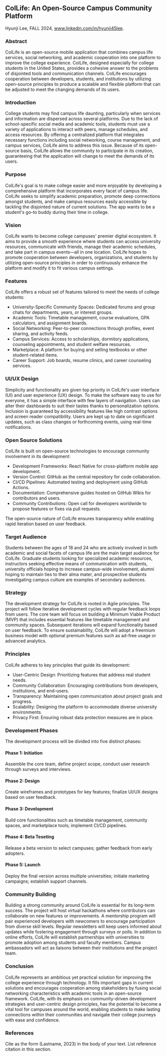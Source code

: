 ## ColLife: An Open-Source Campus Community Platform
Hyunji Lee, FALL 2024, www.linkedin.com/in/hyunji45lee.

### Abstract

ColLife is an open-source mobile application that combines campus life services, social networking, and academic cooperation into one platform to improve the college experience. ColLife, designed especially for college students in the United States, provides a cohesive answer to the problems of disjointed tools and communication channels. ColLife encourages cooperation between developers, students, and institutions by utilizing open-source principles to produce a scalable and flexible platform that can be adjusted to meet the changing demands of its users.

[Comment_1]: <> ()


### Introduction   

College students may find campus life daunting, particularly when services and information are dispersed across several platforms. Due to the lack of school-specific social media and academic tools, students must use a variety of applications to interact with peers, manage schedules, and access resources. By offering a centralized platform that integrates necessary functions including social networking, course management, and campus services, ColLife aims to address this issue. Because of its open-source basis, ColLife allows the community to participate in its creation, guaranteeing that the application will change to meet the demands of its users.

### Purpose

ColLife's goal is to make college easier and more enjoyable by developing a comprehensive platform that incorporates every facet of campus life. ColLife seeks to simplify academic preparation, promote deep connections amongst students, and make campus resources easily accessible by tackling the disjointed nature of current solutions. The app wants to be a student's go-to buddy during their time in college.

### Vision

ColLife wants to become college campuses' premier digital ecosystem. It aims to provide a smooth experience where students can access university resources, communicate with friends, manage their academic schedules, and take part in campus events—all in one location. ColLife hopes to promote cooperation between developers, organizations, and students by utilizing open-source principles in order to continuously enhance the platform and modify it to fit various campus settings.

### Features

ColLife offers a robust set of features tailored to meet the needs of college students:
- University-Specific Community Spaces: Dedicated forums and group chats for departments, years, or interest groups.
- Academic Tools: Timetable management, course evaluations, GPA calculators, and assignment boards.
- Social Networking: Peer-to-peer connections through profiles, event sharing, and activity feeds.
- Campus Services: Access to scholarships, dormitory applications, counseling appointments, and student welfare resources.
- Marketplace: A platform for buying and selling textbooks or other student-related items.
- Career Support: Job boards, resume clinics, and career counseling services.

### UI/UX Design

Simplicity and functionality are given top priority in ColLife's user interface (UI) and user experience (UX) design. To make the software easy to use for everyone, it has a simple interface with few layers of navigation. Users can alter their dashboards to suit their tastes thanks to personalization options. Inclusion is guaranteed by accessibility features like high contrast options and screen reader compatibility. Users are kept up to date on significant updates, such as class changes or forthcoming events, using real-time notifications.

### Open Source Solutions   

ColLife is built on open-source technologies to encourage community involvement in its development:
- Development Frameworks: React Native for cross-platform mobile app development.
- Version Control: GitHub as the central repository for code collaboration.
- CI/CD Pipelines: Automated testing and deployment using GitHub Actions.
- Documentation: Comprehensive guides hosted on GitHub Wikis for contributors and users.
- Community Contributions: Open call for developers worldwide to propose features or fixes via pull requests.
  
The open-source nature of ColLife ensures transparency while enabling rapid iteration based on user feedback.

### Target Audience

Students between the ages of 18 and 24 who are actively involved in both academic and social facets of campus life are the main target audience for ColLife. Graduate students looking for specialized academic resources, instructors seeking effective means of communication with students, university officials hoping to increase campus-wide involvement, alumni hoping to maintain ties to their alma mater, and prospective students investigating campus culture are examples of secondary audiences.

### Strategy

The development strategy for ColLife is rooted in Agile principles. The project will follow iterative development cycles with regular feedback loops from users. The core team will focus on building a Minimum Viable Product (MVP) that includes essential features like timetable management and community spaces. Subsequent iterations will expand functionality based on user feedback. To ensure sustainability, ColLife will adopt a freemium business model with optional premium features such as ad-free usage or advanced analytics.

### Principles

ColLife adheres to key principles that guide its development:
- User-Centric Design: Prioritizing features that address real student needs.
- Community Collaboration: Encouraging contributions from developers, institutions, and end-users.
- Transparency: Maintaining open communication about project goals and progress.
- Scalability: Designing the platform to accommodate diverse university environments.
- Privacy First: Ensuring robust data protection measures are in place.

### Development Phases

The development process will be divided into five distinct phases:

#### Phase 1: Initiation

Assemble the core team, define project scope, conduct user research through surveys and interviews.

#### Phase 2: Design

Create wireframes and prototypes for key features; finalize UI/UX designs based on user feedback.

#### Phase 3: Development

Build core functionalities such as timetable management, community spaces, and marketplace tools; implement CI/CD pipelines.

#### Phase 4: Beta Teseting

Release a beta version to select campuses; gather feedback from early adopters.

#### Phase 5: Launch

Deploy the final version across multiple universities; initiate marketing campaigns; establish support channels.

### Community Building

Building a strong community around ColLife is essential for its long-term success. The project will host virtual hackathons where contributors can collaborate on new features or improvements. A mentorship program will pair experienced developers with newcomers to encourage participation from diverse skill levels. Regular newsletters will keep users informed about updates while fostering engagement through surveys or polls.
In addition to online efforts, ColLife will establish partnerships with universities to promote adoption among students and faculty members. Campus ambassadors will act as liaisons between their institutions and the project team.

### Conclusion      

ColLife represents an ambitious yet practical solution for improving the college experience through technology. It fills important gaps in current solutions and encourages cooperation among stakeholders by fusing social networking characteristics with academic tools in an open-source framework. ColLife, with its emphasis on community-driven development strategies and user-centric design principles, has the potential to become a vital tool for campuses around the world, enabling students to make lasting connections within their communities and navigate their college journeys with ease and confidence.

### References     

[Comment_8]: <> (begin your reference list here. Cite as author, year in main text. Reference link should correpond with link in Comment 2  Use any format you wish -- MLA, APA, etc.)

Cite as the form (Lastname, 2023) in the body of your text. List reference citation in this section. 
